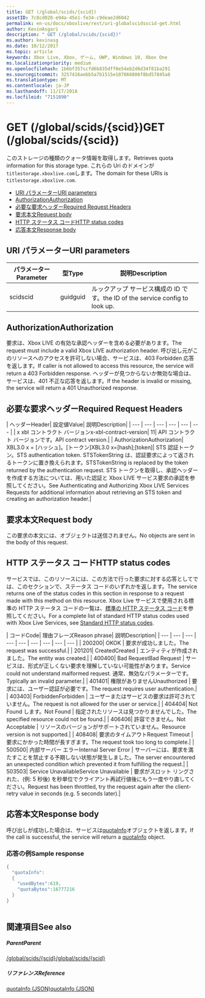 ```yaml
---
title: GET (/global/scids/{scid})
assetID: 7c8cd028-e94a-45e1-fe34-c9deae2d6042
permalink: en-us/docs/xboxlive/rest/uri-globalscidsscid-get.html
author: KevinAsgari
description: " GET (/global/scids/{scid})"
ms.author: kevinasg
ms.date: 10/12/2017
ms.topic: article
keywords: Xbox Live, Xbox, ゲーム, UWP, Windows 10, Xbox One
ms.localizationpriority: medium
ms.openlocfilehash: 1b6bf357ccfd6b835dff0e54eb2d6d34f81ba291
ms.sourcegitcommit: 3257416aebb5a7b1515e107866806f8bd57845a8
ms.translationtype: MT
ms.contentlocale: ja-JP
ms.lasthandoff: 11/17/2018
ms.locfileid: "7151890"
---
```

# <a name="get-globalscidsscid"></a><span data-ttu-id="24ded-104">GET (/global/scids/{scid})</span><span class="sxs-lookup"><span data-stu-id="24ded-104">GET (/global/scids/{scid})</span></span>
<span data-ttu-id="24ded-105">このストレージの種類のクォータ情報を取得します。</span><span class="sxs-lookup"><span data-stu-id="24ded-105">Retrieves quota information for this storage type.</span></span> <span data-ttu-id="24ded-106">これらの Uri のドメインが`titlestorage.xboxlive.com`します。</span><span class="sxs-lookup"><span data-stu-id="24ded-106">The domain for these URIs is `titlestorage.xboxlive.com`.</span></span>
 
  * [<span data-ttu-id="24ded-107">URI パラメーター</span><span class="sxs-lookup"><span data-stu-id="24ded-107">URI parameters</span></span>](#ID4EX)
  * [<span data-ttu-id="24ded-108">Authorization</span><span class="sxs-lookup"><span data-stu-id="24ded-108">Authorization</span></span>](#ID4ECB)
  * [<span data-ttu-id="24ded-109">必要な要求ヘッダー</span><span class="sxs-lookup"><span data-stu-id="24ded-109">Required Request Headers</span></span>](#ID4ENB)
  * [<span data-ttu-id="24ded-110">要求本文</span><span class="sxs-lookup"><span data-stu-id="24ded-110">Request body</span></span>](#ID4EWC)
  * [<span data-ttu-id="24ded-111">HTTP ステータス コード</span><span class="sxs-lookup"><span data-stu-id="24ded-111">HTTP status codes</span></span>](#ID4EBD)
  * [<span data-ttu-id="24ded-112">応答本文</span><span class="sxs-lookup"><span data-stu-id="24ded-112">Response body</span></span>](#ID4EUAAC)
 
<a id="ID4EX"></a>

 
## <a name="uri-parameters"></a><span data-ttu-id="24ded-113">URI パラメーター</span><span class="sxs-lookup"><span data-stu-id="24ded-113">URI parameters</span></span>
 
| <span data-ttu-id="24ded-114">パラメーター</span><span class="sxs-lookup"><span data-stu-id="24ded-114">Parameter</span></span>| <span data-ttu-id="24ded-115">型</span><span class="sxs-lookup"><span data-stu-id="24ded-115">Type</span></span>| <span data-ttu-id="24ded-116">説明</span><span class="sxs-lookup"><span data-stu-id="24ded-116">Description</span></span>| 
| --- | --- | --- | 
| <span data-ttu-id="24ded-117">scid</span><span class="sxs-lookup"><span data-stu-id="24ded-117">scid</span></span>| <span data-ttu-id="24ded-118">guid</span><span class="sxs-lookup"><span data-stu-id="24ded-118">guid</span></span>| <span data-ttu-id="24ded-119">ルックアップ サービス構成の ID です。</span><span class="sxs-lookup"><span data-stu-id="24ded-119">the ID of the service config to look up.</span></span>| 
  
<a id="ID4ECB"></a>

 
## <a name="authorization"></a><span data-ttu-id="24ded-120">Authorization</span><span class="sxs-lookup"><span data-stu-id="24ded-120">Authorization</span></span>
 
<span data-ttu-id="24ded-121">要求は、Xbox LIVE の有効な承認ヘッダーを含める必要があります。</span><span class="sxs-lookup"><span data-stu-id="24ded-121">The request must include a valid Xbox LIVE authorization header.</span></span> <span data-ttu-id="24ded-122">呼び出し元がこのリソースへのアクセスを許可しない場合、サービスは、403 Forbidden 応答を返します。</span><span class="sxs-lookup"><span data-stu-id="24ded-122">If caller is not allowed to access this resource, the service will return a 403 Forbidden response.</span></span> <span data-ttu-id="24ded-123">ヘッダーが見つからないか無効な場合は、サービスは、401 不正な応答を返します。</span><span class="sxs-lookup"><span data-stu-id="24ded-123">If the header is invalid or missing, the service will return a 401 Unauthorized response.</span></span> 
  
<a id="ID4ENB"></a>

 
## <a name="required-request-headers"></a><span data-ttu-id="24ded-124">必要な要求ヘッダー</span><span class="sxs-lookup"><span data-stu-id="24ded-124">Required Request Headers</span></span>
 
| <span data-ttu-id="24ded-125">ヘッダー</span><span class="sxs-lookup"><span data-stu-id="24ded-125">Header</span></span>| <span data-ttu-id="24ded-126">設定値</span><span class="sxs-lookup"><span data-stu-id="24ded-126">Value</span></span>| <span data-ttu-id="24ded-127">説明</span><span class="sxs-lookup"><span data-stu-id="24ded-127">Description</span></span>| 
| --- | --- | --- | --- | --- | --- | 
| <span data-ttu-id="24ded-128">x xbl コントラクト バージョン</span><span class="sxs-lookup"><span data-stu-id="24ded-128">x-xbl-contract-version</span></span>| <span data-ttu-id="24ded-129">1</span><span class="sxs-lookup"><span data-stu-id="24ded-129">1</span></span>| <span data-ttu-id="24ded-130">API コントラクト バージョンです。</span><span class="sxs-lookup"><span data-stu-id="24ded-130">API contract version.</span></span>| 
| <span data-ttu-id="24ded-131">Authorization</span><span class="sxs-lookup"><span data-stu-id="24ded-131">Authorization</span></span>| <span data-ttu-id="24ded-132">XBL3.0 x = [ハッシュ]。[トークン]</span><span class="sxs-lookup"><span data-stu-id="24ded-132">XBL3.0 x=[hash];[token]</span></span>| <span data-ttu-id="24ded-133">STS 認証トークン。</span><span class="sxs-lookup"><span data-stu-id="24ded-133">STS authentication token.</span></span> <span data-ttu-id="24ded-134">STSTokenString は、認証要求によって返されるトークンに置き換えられます。</span><span class="sxs-lookup"><span data-stu-id="24ded-134">STSTokenString is replaced by the token returned by the authentication request.</span></span> <span data-ttu-id="24ded-135">STS トークンを取得し、承認ヘッダーを作成する方法については、用いた認証と Xbox LIVE サービス要求の承認を参照してください。</span><span class="sxs-lookup"><span data-stu-id="24ded-135">See Authenticating and Authorizing Xbox LIVE Services Requests for additional information about retrieving an STS token and creating an authorization header.</span></span>| 
  
<a id="ID4EWC"></a>

 
## <a name="request-body"></a><span data-ttu-id="24ded-136">要求本文</span><span class="sxs-lookup"><span data-stu-id="24ded-136">Request body</span></span>
 
<span data-ttu-id="24ded-137">この要求の本文には、オブジェクトは送信されません。</span><span class="sxs-lookup"><span data-stu-id="24ded-137">No objects are sent in the body of this request.</span></span>
  
<a id="ID4EBD"></a>

 
## <a name="http-status-codes"></a><span data-ttu-id="24ded-138">HTTP ステータス コード</span><span class="sxs-lookup"><span data-stu-id="24ded-138">HTTP status codes</span></span> 
 
<span data-ttu-id="24ded-139">サービスでは、このリソースには、この方法で行った要求に対する応答としてでは、このセクションで、ステータス コードのいずれかを返します。</span><span class="sxs-lookup"><span data-stu-id="24ded-139">The service returns one of the status codes in this section in response to a request made with this method on this resource.</span></span> <span data-ttu-id="24ded-140">Xbox Live サービスで使用される標準の HTTP ステータス コードの一覧は、[標準の HTTP ステータス コード](../../additional/httpstatuscodes.md)を参照してください。</span><span class="sxs-lookup"><span data-stu-id="24ded-140">For a complete list of standard HTTP status codes used with Xbox Live Services, see [Standard HTTP status codes](../../additional/httpstatuscodes.md).</span></span>
 
| <span data-ttu-id="24ded-141">コード</span><span class="sxs-lookup"><span data-stu-id="24ded-141">Code</span></span>| <span data-ttu-id="24ded-142">理由フレーズ</span><span class="sxs-lookup"><span data-stu-id="24ded-142">Reason phrase</span></span>| <span data-ttu-id="24ded-143">説明</span><span class="sxs-lookup"><span data-stu-id="24ded-143">Description</span></span>| 
| --- | --- | --- | --- | --- | --- | --- | --- | --- | 
| <span data-ttu-id="24ded-144">200</span><span class="sxs-lookup"><span data-stu-id="24ded-144">200</span></span>| <span data-ttu-id="24ded-145">OK</span><span class="sxs-lookup"><span data-stu-id="24ded-145">OK</span></span> | <span data-ttu-id="24ded-146">要求が成功しました。</span><span class="sxs-lookup"><span data-stu-id="24ded-146">The request was successful.</span></span>| 
| <span data-ttu-id="24ded-147">201</span><span class="sxs-lookup"><span data-stu-id="24ded-147">201</span></span>| <span data-ttu-id="24ded-148">Created</span><span class="sxs-lookup"><span data-stu-id="24ded-148">Created</span></span> | <span data-ttu-id="24ded-149">エンティティが作成されました。</span><span class="sxs-lookup"><span data-stu-id="24ded-149">The entity was created.</span></span>| 
| <span data-ttu-id="24ded-150">400</span><span class="sxs-lookup"><span data-stu-id="24ded-150">400</span></span>| <span data-ttu-id="24ded-151">Bad Request</span><span class="sxs-lookup"><span data-stu-id="24ded-151">Bad Request</span></span> | <span data-ttu-id="24ded-152">サービスは、形式が正しくない要求を理解していない可能性があります。</span><span class="sxs-lookup"><span data-stu-id="24ded-152">Service could not understand malformed request.</span></span> <span data-ttu-id="24ded-153">通常、無効なパラメーターです。</span><span class="sxs-lookup"><span data-stu-id="24ded-153">Typically an invalid parameter.</span></span>| 
| <span data-ttu-id="24ded-154">401</span><span class="sxs-lookup"><span data-stu-id="24ded-154">401</span></span>| <span data-ttu-id="24ded-155">権限がありません</span><span class="sxs-lookup"><span data-stu-id="24ded-155">Unauthorized</span></span> | <span data-ttu-id="24ded-156">要求には、ユーザー認証が必要です。</span><span class="sxs-lookup"><span data-stu-id="24ded-156">The request requires user authentication.</span></span>| 
| <span data-ttu-id="24ded-157">403</span><span class="sxs-lookup"><span data-stu-id="24ded-157">403</span></span>| <span data-ttu-id="24ded-158">Forbidden</span><span class="sxs-lookup"><span data-stu-id="24ded-158">Forbidden</span></span> | <span data-ttu-id="24ded-159">ユーザーまたはサービスの要求は許可されていません。</span><span class="sxs-lookup"><span data-stu-id="24ded-159">The request is not allowed for the user or service.</span></span>| 
| <span data-ttu-id="24ded-160">404</span><span class="sxs-lookup"><span data-stu-id="24ded-160">404</span></span>| <span data-ttu-id="24ded-161">Not Found します。</span><span class="sxs-lookup"><span data-stu-id="24ded-161">Not Found</span></span> | <span data-ttu-id="24ded-162">指定されたリソースは見つかりませんでした。</span><span class="sxs-lookup"><span data-stu-id="24ded-162">The specified resource could not be found.</span></span>| 
| <span data-ttu-id="24ded-163">406</span><span class="sxs-lookup"><span data-stu-id="24ded-163">406</span></span>| <span data-ttu-id="24ded-164">許容できません。</span><span class="sxs-lookup"><span data-stu-id="24ded-164">Not Acceptable</span></span> | <span data-ttu-id="24ded-165">リソースのバージョンがサポートされていません。</span><span class="sxs-lookup"><span data-stu-id="24ded-165">Resource version is not supported.</span></span>| 
| <span data-ttu-id="24ded-166">408</span><span class="sxs-lookup"><span data-stu-id="24ded-166">408</span></span>| <span data-ttu-id="24ded-167">要求のタイムアウト</span><span class="sxs-lookup"><span data-stu-id="24ded-167">Request Timeout</span></span> | <span data-ttu-id="24ded-168">要求にかかった時間が長すぎます。</span><span class="sxs-lookup"><span data-stu-id="24ded-168">The request took too long to complete.</span></span>| 
| <span data-ttu-id="24ded-169">500</span><span class="sxs-lookup"><span data-stu-id="24ded-169">500</span></span>| <span data-ttu-id="24ded-170">内部サーバー エラー</span><span class="sxs-lookup"><span data-stu-id="24ded-170">Internal Server Error</span></span> | <span data-ttu-id="24ded-171">サーバーには、要求を満たすことを禁止する予期しない状態が発生しました。</span><span class="sxs-lookup"><span data-stu-id="24ded-171">The server encountered an unexpected condition which prevented it from fulfilling the request.</span></span>| 
| <span data-ttu-id="24ded-172">503</span><span class="sxs-lookup"><span data-stu-id="24ded-172">503</span></span>| <span data-ttu-id="24ded-173">Service Unavailable</span><span class="sxs-lookup"><span data-stu-id="24ded-173">Service Unavailable</span></span> | <span data-ttu-id="24ded-174">要求がスロット リングされた、(例: 5 秒後) を秒単位でクライアント再試行値後にもう一度やり直してください。</span><span class="sxs-lookup"><span data-stu-id="24ded-174">Request has been throttled, try the request again after the client-retry value in seconds (e.g. 5 seconds later).</span></span>| 
  
<a id="ID4EUAAC"></a>

 
## <a name="response-body"></a><span data-ttu-id="24ded-175">応答本文</span><span class="sxs-lookup"><span data-stu-id="24ded-175">Response body</span></span>
 
<span data-ttu-id="24ded-176">呼び出しが成功した場合は、サービスは[quotaInfo](../../json/json-quota.md)オブジェクトを返します。</span><span class="sxs-lookup"><span data-stu-id="24ded-176">If the call is successful, the service will return a [quotaInfo](../../json/json-quota.md) object.</span></span> 
 
<a id="ID4ECBAC"></a>

 
### <a name="sample-response"></a><span data-ttu-id="24ded-177">応答の例</span><span class="sxs-lookup"><span data-stu-id="24ded-177">Sample response</span></span>
 

```cpp
{
  "quotaInfo":
  {
    "usedBytes":619,
    "quotaBytes":16777216
  }
}
         
```

   
<a id="ID4EOBAC"></a>

 
## <a name="see-also"></a><span data-ttu-id="24ded-178">関連項目</span><span class="sxs-lookup"><span data-stu-id="24ded-178">See also</span></span>
 
<a id="ID4EQBAC"></a>

 
##### <a name="parent"></a><span data-ttu-id="24ded-179">Parent</span><span class="sxs-lookup"><span data-stu-id="24ded-179">Parent</span></span> 

[<span data-ttu-id="24ded-180">/global/scids/{scid}</span><span class="sxs-lookup"><span data-stu-id="24ded-180">/global/scids/{scid}</span></span>](uri-globalscidsscid.md)

  
<a id="ID4E1BAC"></a>

 
##### <a name="reference"></a><span data-ttu-id="24ded-181">リファレンス</span><span class="sxs-lookup"><span data-stu-id="24ded-181">Reference</span></span> 

[<span data-ttu-id="24ded-182">quotaInfo (JSON)</span><span class="sxs-lookup"><span data-stu-id="24ded-182">quotaInfo (JSON)</span></span>](../../json/json-quota.md)

   